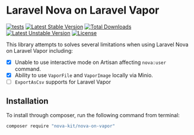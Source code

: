 Laravel Nova on Laravel Vapor
==============

[![tests](https://github.com/nova-kit/nova-on-vapor/workflows/tests/badge.svg?branch=main)](https://github.com/nova-kit/nova-on-vapor/actions?query=workflow%3Atests+branch%3Amain)
[![Latest Stable Version](https://poser.pugx.org/nova-kit/nova-on-vapor/v/stable)](https://packagist.org/packages/nova-kit/nova-on-vapor)
[![Total Downloads](https://poser.pugx.org/nova-kit/nova-on-vapor/downloads)](https://packagist.org/packages/nova-kit/nova-on-vapor)
[![Latest Unstable Version](https://poser.pugx.org/nova-kit/nova-on-vapor/v/unstable)](https://packagist.org/packages/nova-kit/nova-on-vapor)
[![License](https://poser.pugx.org/nova-kit/nova-on-vapor/license)](https://packagist.org/packages/nova-kit/nova-on-vapor)

This library attempts to solves several limitations when using Laravel Nova on Laravel Vapor including:

* [x] Unable to use interactive mode on Artisan affecting `nova:user` command.
* [x] Ability to use `VaporFile` and `VaporImage` locally via Minio.
* [ ] `ExportAsCsv` supports for Laravel Vapor

## Installation

To install through composer, run the following command from terminal:

```bash 
composer require "nova-kit/nova-on-vapor"
```
